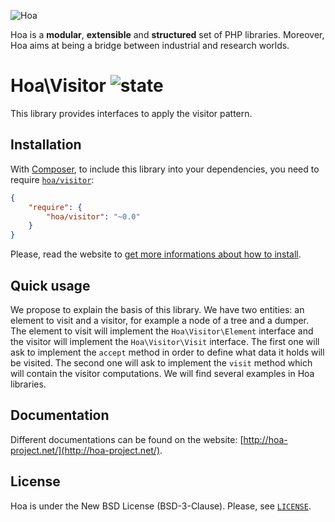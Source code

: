 ![Hoa](http://static.hoa-project.net/Image/Hoa_small.png)

Hoa is a **modular**, **extensible** and **structured** set of PHP libraries.
Moreover, Hoa aims at being a bridge between industrial and research worlds.

# Hoa\Visitor ![state](http://central.hoa-project.net/State/Visitor)

This library provides interfaces to apply the visitor pattern.

## Installation

With [Composer](http://getcomposer.org/), to include this library into your
dependencies, you need to require
[`hoa/visitor`](https://packagist.org/packages/hoa/visitor):

```json
{
    "require": {
        "hoa/visitor": "~0.0"
    }
}
```

Please, read the website to [get more informations about how to
install](http://hoa-project.net/Source.html).

## Quick usage

We propose to explain the basis of this library. We have two entities: an
element to visit and a visitor, for example a node of a tree and a dumper. The
element to visit will implement the `Hoa\Visitor\Element` interface and the
visitor will implement the `Hoa\Visitor\Visit` interface. The first one will ask
to implement the `accept` method in order to define what data it holds will be
visited. The second one will ask to implement the `visit` method which will
contain the visitor computations. We will find several examples in Hoa
libraries.

## Documentation

Different documentations can be found on the website:
[http://hoa-project.net/](http://hoa-project.net/).

## License

Hoa is under the New BSD License (BSD-3-Clause). Please, see
[`LICENSE`](http://hoa-project.net/LICENSE).
